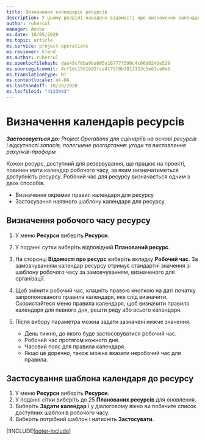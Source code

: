 ```yaml
---
title: Визначення календарів ресурсів
description: У цьому розділі наведено відомості про визначення календарів робочого часу для ресурсів у Project Operations.
author: ruhercul
manager: Annbe
ms.date: 10/05/2020
ms.topic: article
ms.service: project-operations
ms.reviewer: kfend
ms.author: ruhercul
ms.openlocfilehash: daa49cf8ba9ba005a16777f590c4c06d024de529
ms.sourcegitcommit: 4cf1dc1561b92fca4175f0b3813133c5e63ce8e6
ms.translationtype: HT
ms.contentlocale: uk-UA
ms.lasthandoff: 10/28/2020
ms.locfileid: "4123943"
---
```

# <a name="define-resource-calendars"></a>Визначення календарів ресурсів

_**Застосовується до:** Project Operations для сценаріїв на основі ресурсів і відсутності запасів, полегшене розгортання: угоди та виставлення рахунків-проформ_

Кожен ресурс, доступний для резервування, що працює на проекті, повинен мати календар робочого часу, за яким визначатиметься доступність ресурсу. Робочий час для ресурсу визначається одним з двох способів. 

   - Визначення окремих правил календаря для ресурсу
   - Застосування наявного шаблону календаря для ресурсу

## <a name="define-a-resources-working-hours"></a>Визначення робочого часу ресурсу

1. У меню **Ресурси** виберіть **Ресурси**.
2. У поданні сутки виберіть відповідний **Планований ресурс**.
3. На сторонці **Відомості про ресурс** виберіть вкладку **Робочий час**. За замовчуванням календар ресурсу отримує стандартні значення зі шаблону робочого часу за замовчуванням, визначеного для організації.
4. Щоб змінити робочий час, клацніть правою кнопкою на даті початку запропонованого правила календаря, яке слід визначити. Скористайтеся меню правила календаря, щоб визначити правило календаря для певного дня, решти ряду або всього календаря.
5. Після вибору параметра можна задати зазначені нижче значення.

    - День тижня, до якого буде застосовуватися робочий час.
    - Робочий час протягом кожного дня.
    - Часовий пояс для правила календаря.
    - Якщо це доречно, також можна вказати неробочий час для правила.

## <a name="applying-a-calendar-template-to-a-resource"></a>Застосування шаблона календаря до ресурсу

1. У меню **Ресурси** виберіть **Ресурси**.
2. У поданні сітки виберіть до 25 **Планованих ресурсів** для оновлення.
3. Виберіть **Задати календар** і у діалоговому вікно ви побачите список доступних шаблонів робочого часу.
4. Виберіть потрібний шаблон і натисніть **Застосувати**.


[!INCLUDE[footer-include](../includes/footer-banner.md)]